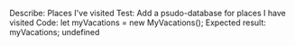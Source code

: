 Describe: Places I've visited
Test: Add a psudo-database for places I have visited
Code: let myVacations = new MyVacations();
Expected result: myVacations; undefined